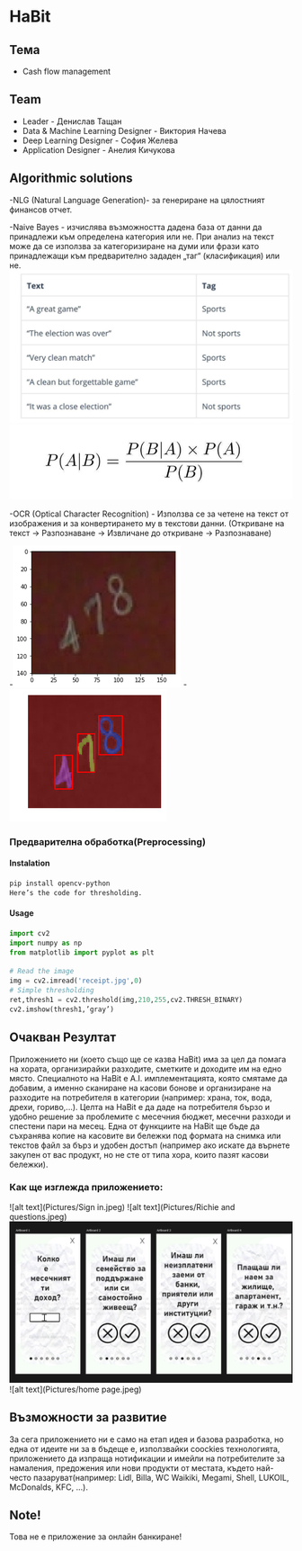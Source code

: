 # HaBit

## Тема
- Cash flow management

## Team
- Leader - Денислав Тащан
- Data & Machine Learning Designer - Виктория Начева
- Deep Learning Designer - София Желева
- Application Designer - Анелия Кичукова

## Algorithmic solutions
-NLG (Natural Language Generation)- за генериране на цялостният финансов отчет.

-Naive Bayes - изчислява възможността дадена база от данни да принадлежи към определена
категория или не. При анализ на текст може да се използва за категоризиране на думи или
фрази като принадлежащи към предварително зададен „таг“ (класификация) или не.
![alt text](Pictures/NB.png)
![alt text](Pictures/NBPA.png)

-OCR (Optical Character Recognition) - Използва се за четене на текст от изображения
и за конвертирането му в текстови данни. (Откриване на текст → Разпознаване → Извличане
до откриване → Разпознаване)

-![alt text](Pictures/OCR1.png)
-![alt text](Pictures/OCR2.png)

### Предварителна обработка(Preprocessing)

#### Instalation

```bash
pip install opencv-python
Here’s the code for thresholding.
```


#### Usage

```python
import cv2
import numpy as np
from matplotlib import pyplot as plt

# Read the image
img = cv2.imread('receipt.jpg',0)
# Simple thresholding
ret,thresh1 = cv2.threshold(img,210,255,cv2.THRESH_BINARY)
cv2.imshow(thresh1,’gray’)
```

## Очакван Резултат
Приложението ни (което също ще се казва HaBit) има за цел да помага на хората, организирайки
разходите, сметките и доходите им на едно място. Специалното на HaBit е A.I. имплементацията, 
която смятаме да добавим, а именно сканиране на касови бонове и организиране на разходите
на потребителя в категории (например: храна, ток, вода, дрехи, гориво,...). Целта на HaBit
е да даде на потребителя бързо и удобно решение за проблемите с месечния бюджет, месечни
разходи и спестени пари на месец. Една от функциите на HaBit ще бъде да съхранява копие на
касовите ви бележки под формата на снимка или текстов файл за бърз и удобен достъп 
(например ако искате да върнете закупен от вас продукт, но не сте от типа хора, които
пазят касови бележки).

### Как ще изглежда приложението:
![alt text](Pictures/Sign in.jpeg)
![alt text](Pictures/Richie and questions.jpeg)
![alt text](Pictures/questions.jpeg)
![alt text](Pictures/home page.jpeg)


## Възможности за развитие
За сега приложението ни е само на етап идея и базова разработка, но една от идеите ни за
в бъдеще е, използвайки coockies технологията, приложението да изпраща нотификации и 
имейли на потребителите за намаления, предожения или нови продукти от местата, където
най-често пазаруват(например: Lidl, Billa, WC Waikiki, Megami, Shell, LUKOIL, 
McDonalds, KFC, ...).

## Note!
Това не е приложение за онлайн банкиране!
